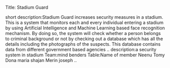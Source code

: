 Title: Stadium Guard

short description:Stadium Guard increases security measures in a stadium. This is a system that monitors each and every individual entering a stadium by using Artificial Intelligence and Machine Learning based face recognition mechanism. By doing so, the system will check whether a person belongs to criminal background or not by checking out a database which has all the details including the photographs of the suspects. This database contains data from different government based agencies
..
description:a security system in stadium
Team:mind benders
Table:Name of member
Neenu Tomy
Dona maria shajan
Merin joseph
..
